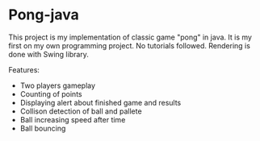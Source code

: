 # Pong-java
This project is my implementation of classic game "pong" in java. It is  my first on my own programming project. No tutorials followed. Rendering is done with Swing library. 

Features:
- Two players gameplay
- Counting of points
- Displaying alert about finished game and results
- Collison detection of ball and pallete
- Ball increasing speed after time
- Ball bouncing
